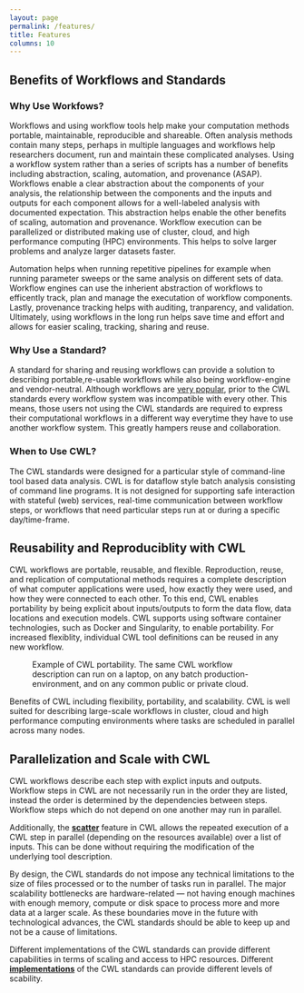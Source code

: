 ```yaml
---
layout: page
permalink: /features/
title: Features
columns: 10
---
```


## Benefits of Workflows and Standards

### Why Use Workfows?

Workflows and using workflow tools help make your computation methods portable, maintainable, reproducible and shareable. Often analysis methods contain many steps, perhaps in multiple languages and workflows help researchers document, run and maintain these complicated analyses.
Using a workflow system rather than a series of scripts has a number of benefits including abstraction, scaling, automation, and provenance (ASAP).
Workflows enable a clear abstraction about the components of your analysis, the relationship between the components and the inputs and outputs for each component allows for a well-labeled analysis with documented expectation. This abstraction helps enable the other benefits of scaling, automation and provenance.
Workflow execution can be parallelized or distributed making use of cluster, cloud, and high performance computing (HPC) environments. This helps to solve larger problems and analyze larger datasets faster.

Automation helps when running repetitive pipelines for example when running parameter sweeps or the same analysis on different sets of data. Workflow engines can use the inherient abstraction of workflows to efficently track, plan and manage the executation of workflow components.
Lastly, provenance tracking helps with auditing, tranparency, and validation. Ultimately, using workflows in the long run helps save time and effort and allows for easier scaling, tracking, sharing and reuse.

### Why Use a Standard?

A standard for sharing and reusing workflows can provide a solution to describing portable,re-usable workflows while also being workflow-engine and vendor-neutral.
Although workflows are [very popular](https://s.apache.org/existing-workflow-systems), prior to the CWL standards every workflow system was incompatible with every other. This means, those users not using the CWL standards are required to express their computational workflows in a different way everytime they have to use another workflow system. This greatly hampers reuse and collaboration.

### When to Use CWL?

The CWL standards were designed for a particular style of
command-line tool based data analysis.
CWL is for dataflow style batch analysis consisting of command line programs. It is not designed for supporting safe interaction with stateful (web) services, real-time communication between workflow steps, or workflows that need particular steps run at or during a
specific day/time-frame.

## Reusability and Reproduciblity with CWL
CWL workflows are portable, reusable, and flexible.  Reproduction, reuse, and replication of computational methods requires a complete description of what computer applications were used, how exactly they were used, and how they were connected to each other. To this end, CWL enables portability by being explicit about inputs/outputs to form the data flow, data locations and execution models. CWL supports using software container technologies, such as Docker and Singularity, to enable portability. For increased flexiblity, individual CWL tool definitions can be reused in any new workflow.

<figure>
  <img src="/assets/img/cwlportable.png" alt="" style="max-width: 80%;">
  <figcaption>Example of CWL portability. The same CWL workflow description can run on a laptop,
on any batch production-environment, and on any common public or private cloud.</figcaption>
</figure>

Benefits of CWL including flexibility, portability, and scalability. CWL is well suited for describing large-scale workflows in cluster, cloud and high performance computing environments where tasks are scheduled in parallel across many nodes.

## Parallelization and Scale with CWL

CWL workflows describe each step with explict inputs and outputs.  Workflow steps in CWL are not necessarily run in the order they are listed, instead the order is determined by the dependencies between steps. Workflow steps which do not depend on one another may run in parallel.

Additionally, the **[scatter](https://www.commonwl.org/user_guide/23-scatter-workflow/index.html)** feature in CWL allows the repeated execution of a CWL step in parallel (depending on the resources available) over a list of inputs.  This can be done without requiring the modification of the underlying tool description.

By design, the CWL standards do not impose any technical limitations to the size of files processed or to the number of tasks run in parallel. The major scalability bottlenecks are hardware-related — not having enough machines with enough memory, compute or disk space to process more and more data at a larger scale. As these boundaries move in the future with technological advances, the CWL standards should be able to keep up and not be a cause of limitations.

Different implementations of the CWL standards can provide different capabilities in terms of scaling and access to HPC resources.
Different **[implementations](/implementations/)** of the CWL standards can provide different levels of scability.

